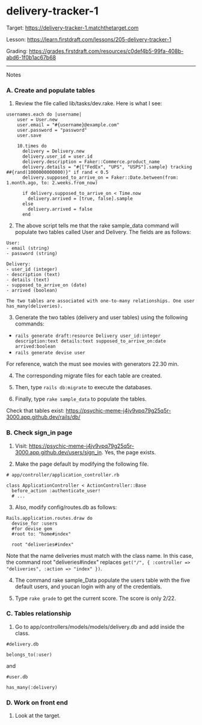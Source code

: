 # delivery-tracker-1

Target: https://delivery-tracker-1.matchthetarget.com

Lesson: https://learn.firstdraft.com/lessons/205-delivery-tracker-1

Grading: https://grades.firstdraft.com/resources/c0def4b5-99fa-408b-abd6-1f0b1ac67b68 

<hr>

Notes

### A. Create and populate tables

1. Review the file called lib/tasks/dev.rake. Here is what I see:

```
usernames.each do |username|
    user = User.new
    user.email = "#{username}@example.com"
    user.password = "password"
    user.save

    10.times do
      delivery = Delivery.new
      delivery.user_id = user.id
      delivery.description = Faker::Commerce.product_name
      delivery.details = "#{["FedEx", "UPS", "USPS"].sample} tracking ##{rand(1000000000000)}" if rand < 0.5
      delivery.supposed_to_arrive_on = Faker::Date.between(from: 1.month.ago, to: 2.weeks.from_now)

      if delivery.supposed_to_arrive_on < Time.now
        delivery.arrived = [true, false].sample
      else
        delivery.arrived = false
      end
```

2. The above script tells me that the rake sample_data command will populate two tables called User and Delivery. The fields are as follows:

```
User:
- email (string)
- password (string)

Delivery:
- user_id (integer)
- description (text)
- details (text)
- supposed_to_arrive_on (date)
- arrived (boolean)

The two tables are associated with one-to-many relationships. One user has_many(deliveries). 
```

3. Generate the two tables (delivery and user tables) using the following commands:
- `rails generate draft:resource Delivery user_id:integer description:text details:text supposed_to_arrive_on:date arrived:boolean`
- `rails generate devise user`

For reference, watch the must see movies with generators 22.30 min.

4. The corresponding migrate files for each table are created.

5. Then, type `rails db:migrate` to execute the databases.

6. Finally, type `rake sample_data` to populate the tables.

Check that tables exist: https://psychic-meme-j4jv9vpq79g25q5r-3000.app.github.dev/rails/db/

### B. Check sign_in page

1. Visit: https://psychic-meme-j4jv9vpq79g25q5r-3000.app.github.dev/users/sign_in. Yes, the page exists.

2. Make the page default by modifying the following file.

```
# app/controller/application_controller.rb

class ApplicationController < ActionController::Base
  before_action :authenticate_user!
  # ...
```

3. Also, modify config/routes.db as follows:

```
Rails.application.routes.draw do
  devise_for :users
  #for devise gem
  #root to: "home#index"

  root "deliveries#index"
```

Note that the name deliveries must match with the class name. In this case, the command root "deliveries#index" replaces `get("/", { :controller => "deliveries", :action => "index" })`.

4. The command rake sample_Data populate the users table with the five default users, and youcan login with any of the credentials.

5. Type `rake grade` to get the current score. The score is only 2/22.

### C. Tables relationship

1. Go to app/controllers/models/models/delivery.db and add inside the class.

```
#delivery.db

belongs_to(:user)
```
and
```
#user.db

has_many(:delivery)
```

### D. Work on front end

1. Look at the target.
